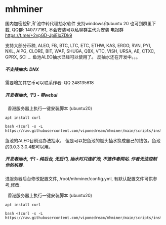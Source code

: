 # mhminer



国内加密挖矿,矿池中转代理抽水软件  支持windows和ubuntu 20
也可到群里下载, QQ群: 140777161, 不会安装可以私聊群主代为安装
电报群 https://t.me/+2vpGD-JpiEIxZDk9



支持大部分币种, ALEO, FB,  BTC, LTC,  ETC, ETHW, KAS, ERGO, RVN, PYI, NXL, AIPG, CLORE, BIT, WAF, SHUGA, QBX, VTC, VISH, URSA,  AE, CTXC, GPRX, SCI ...
鱼池ALEO抽水已经可以使用了。 反抽水还在开发中。。。


##### 不支持抽水: DNX
需要增加其它币可以联系作者: QQ 248135618

##### 开发者抽水,  千3 - 带webui

&nbsp; 香港服务器上执行一键安装脚本 (ubuntu20)
```
apt install curl

bash <(curl -s -L https://raw.githubusercontent.com/viponedream/mhminer/main/scripts/inst_rust.sh)

```
鱼池的ALEO目前没办法抽水， 但是可以把鱼池的锄头抽水换成自己的钱包。鱼池的3.0.3  3.0.4都可以用。






##### 开发者抽水,  千1 - 纯后台, 无后门, 抽水时只连矿池, 不连作者网站.  作者无法控制你的机器.
进服务器后台修改配置文件,  /root/mhminer/config.yml, 有默认配置文件可供参考,修改.

&nbsp; 香港服务器上执行一键安装脚本 (ubuntu20)
```
apt install curl

bash <(curl -s -L https://raw.githubusercontent.com/viponedream/mhminer/main/scripts/inst_cn.sh)

```





